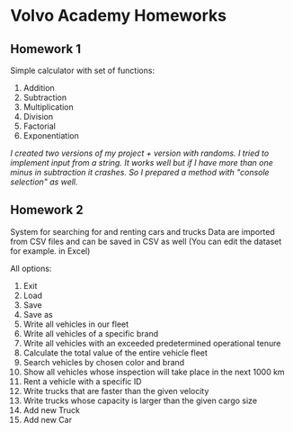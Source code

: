# Volvo Academy Homeworks
## Homework 1
Simple calculator with set of functions:
1. Addition
2. Subtraction
3. Multiplication
4. Division
5. Factorial
6. Exponentiation

_I created two versions of my project + version with randoms. I tried to implement input from a string. It works well but if I have more than one minus in subtraction it crashes. So I prepared a method with "console selection" as well._

## Homework 2
System for searching for and renting cars and trucks
Data are imported from CSV files and can be saved in CSV as well
(You can edit the dataset for example. in Excel)

All options:

1. Exit
0. Load
1. Save
2. Save as
3. Write all vehicles in our fleet
4. Write all vehicles of a specific brand
5. Write all vehicles with an exceeded predetermined operational tenure
6. Calculate the total value of the entire vehicle fleet
7. Search vehicles by chosen color and brand
8. Show all vehicles whose inspection will take place in the next 1000 km
9. Rent a vehicle with a specific ID
10. Write trucks that are faster than the given velocity
11. Write trucks whose capacity is larger than the given cargo size
12. Add new Truck
13. Add new Car


